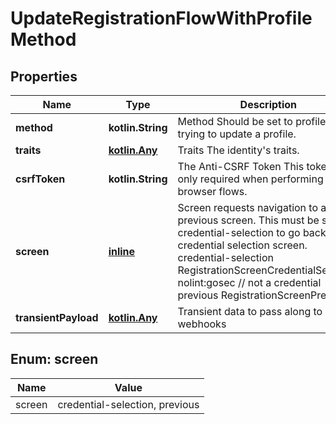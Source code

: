 
# UpdateRegistrationFlowWithProfileMethod

## Properties
| Name | Type | Description | Notes |
| ------------ | ------------- | ------------- | ------------- |
| **method** | **kotlin.String** | Method  Should be set to profile when trying to update a profile. |  |
| **traits** | [**kotlin.Any**](.md) | Traits  The identity&#39;s traits. |  |
| **csrfToken** | **kotlin.String** | The Anti-CSRF Token  This token is only required when performing browser flows. |  [optional] |
| **screen** | [**inline**](#Screen) | Screen requests navigation to a previous screen.  This must be set to credential-selection to go back to the credential selection screen. credential-selection RegistrationScreenCredentialSelection nolint:gosec // not a credential previous RegistrationScreenPrevious |  [optional] |
| **transientPayload** | [**kotlin.Any**](.md) | Transient data to pass along to any webhooks |  [optional] |


<a id="Screen"></a>
## Enum: screen
| Name | Value |
| ---- | ----- |
| screen | credential-selection, previous |



